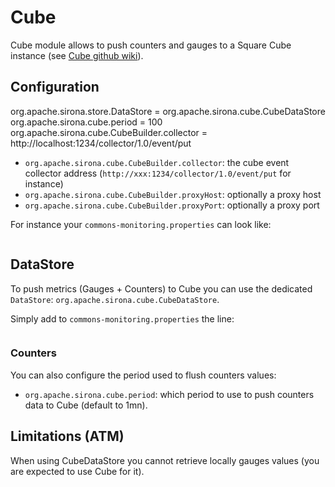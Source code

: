 <!---
Licensed to the Apache Software Foundation (ASF) under one
or more contributor license agreements.  See the NOTICE file
distributed with this work for additional information
regarding copyright ownership.  The ASF licenses this file
to you under the Apache License, Version 2.0 (the
"License"); you may not use this file except in compliance
with the License.  You may obtain a copy of the License at

  http://www.apache.org/licenses/LICENSE-2.0

Unless required by applicable law or agreed to in writing,
software distributed under the License is distributed on an
"AS IS" BASIS, WITHOUT WARRANTIES OR CONDITIONS OF ANY
KIND, either express or implied.  See the License for the
specific language governing permissions and limitations
under the License.
-->
# Cube

Cube module allows to push counters and gauges to a Square Cube instance (see [Cube github wiki](https://github.com/square/cube/wiki)).

## Configuration

org.apache.sirona.store.DataStore = org.apache.sirona.cube.CubeDataStore
org.apache.sirona.cube.period = 100
org.apache.sirona.cube.CubeBuilder.collector = http://localhost:1234/collector/1.0/event/put
* `org.apache.sirona.cube.CubeBuilder.collector`: the cube event collector address (`http://xxx:1234/collector/1.0/event/put` for instance)
* `org.apache.sirona.cube.CubeBuilder.proxyHost`: optionally a proxy host
* `org.apache.sirona.cube.CubeBuilder.proxyPort`: optionally a proxy port

For instance your `commons-monitoring.properties` can look like:

<pre class="prettyprint linenums"><![CDATA[
org.apache.sirona.cube.CubeBuilder.collector = http://localhost:1234/collector/1.0/event/put
]]></pre>

## DataStore

To push metrics (Gauges + Counters) to Cube you can use the dedicated `DataStore`: `org.apache.sirona.cube.CubeDataStore`.

Simply add to `commons-monitoring.properties` the line:

<pre class="prettyprint linenums"><![CDATA[
org.apache.sirona.store.DataStore = org.apache.sirona.cube.CubeDataStore
]]></pre>

### Counters

You can also configure the period used to flush counters values:

* `org.apache.sirona.cube.period`: which period to use to push counters data to Cube (default to 1mn).

## Limitations (ATM)

When using CubeDataStore you cannot retrieve locally gauges values (you are expected to use Cube for it).

